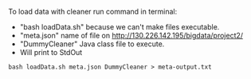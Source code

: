 To load data with cleaner run command in terminal:
- "bash loadData.sh" because we can't make files executable.
- "meta.json" name of file on http://130.226.142.195/bigdata/project2/
- "DummyCleaner" Java class file to execute.
- Will print to StdOut

```
bash loadData.sh meta.json DummyCleaner > meta-output.txt
```